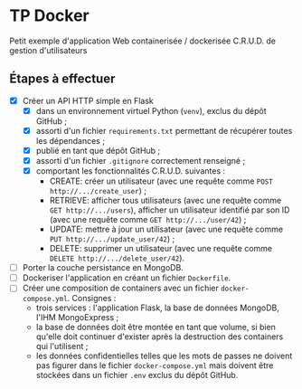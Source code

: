 # TP Docker

Petit exemple d'application Web containerisée / dockerisée C.R.U.D. de gestion d'utilisateurs

## Étapes à effectuer

- [x] Créer un API HTTP simple en Flask
    - [x] dans un environnement virtuel Python (`venv`), exclus du dépôt GitHub ;
    - [x] assorti d'un fichier `requirements.txt` permettant de récupérer toutes les dépendances ;
    - [x] publié en tant que dépôt GitHub ;
    - [x] assorti d'un fichier `.gitignore` correctement renseigné ;
    - [x] comportant les fonctionnalités C.R.U.D. suivantes :
      - CREATE: créer un utilisateur (avec une requête comme `POST http://.../create_user`) ;
      - RETRIEVE: afficher tous utilisateurs (avec une requête comme `GET http://.../users`), afficher un utilisateur identifié par son ID (avec une requête comme `GET http://.../user/42`) ;
      - UPDATE: mettre à jour un utilisateur (avec une requête comme `PUT http://.../update_user/42`) ;
      - DELETE: supprimer un utilisateur (avec une requête comme `DELETE http://.../delete_user/42`).
- [ ] Porter la couche persistance en MongoDB.
- [ ] Dockeriser l'application en créant un fichier `Dockerfile`.
- [ ] Créer une composition de containers avec un fichier `docker-compose.yml`. Consignes :
    - trois services : l'application Flask, la base de données MongoDB, l'IHM MongoExpress ;
    - la base de données doit être montée en tant que volume, si bien qu'elle doit continuer d'exister après la destruction des containers qui l'utilisent ;
    - les données confidentielles telles que les mots de passes ne doivent pas figurer dans le fichier `docker-compose.yml` mais doivent être stockées dans un fichier `.env` exclus du dépôt GitHub.